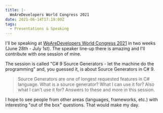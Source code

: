 ```yaml
---
title: |-
  WeAreDevelopers World Congress 2021
date: 2021-06-14T17:19:00Z
tags:
  - Presentations & Speaking
---
```

I'll be speaking at [WeAreDevelopers World Congress 2021][1] in two weeks (June 28th - July 1st). The speaker line-up there is amazing and I'll contribute with one session of mine.

<!-- excerpt -->

The session is called "C# 9 Source Generators - let the machine do the programming" and, you guessed it, is about Source Generators in C# 9.

> Source Generators are one of longest requested features in C# language. What is a source generator? What I can use it for? Also what I can't use it for? Answers to these and more in this session.

I hope to see people from other areas (languages, frameworks, etc.) with interesting "out of the box" questions. That would make my day.

[1]: https://www.wearedevelopers.com/world-congress/